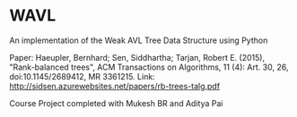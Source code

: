 # WAVL
An implementation of the Weak AVL Tree Data Structure using Python

Paper: Haeupler, Bernhard; Sen, Siddhartha; Tarjan, Robert E. (2015), "Rank-balanced trees", ACM Transactions on Algorithms, 11 (4): Art. 30, 26, doi:10.1145/2689412, MR 3361215.
Link: http://sidsen.azurewebsites.net/papers/rb-trees-talg.pdf

Course Project completed with Mukesh BR and Aditya Pai
